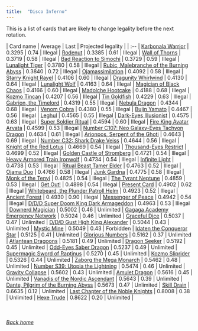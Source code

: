 ```yaml
---
title:  "Disco Inferno"
---
```


This is a list of cards that are likely to change legality before the next rotation.

| Card name | Average | Last | Projected legality |
| :-- |
[Karbonala Warrior](https://db.ygoprodeck.com/card/?search=Karbonala%20Warrior) | 0.3295 | 0.74 | Illegal |
[Rodenut](https://db.ygoprodeck.com/card/?search=Rodenut) | 0.3385 | 0.61 | Illegal |
[Wall of Thorns](https://db.ygoprodeck.com/card/?search=Wall%20of%20Thorns) | 0.3719 | 0.58 | Illegal |
[Bad Reaction to Simochi](https://db.ygoprodeck.com/card/?search=Bad%20Reaction%20to%20Simochi) | 0.3729 | 0.59 | Illegal |
[Lunalight Tiger](https://db.ygoprodeck.com/card/?search=Lunalight%20Tiger) | 0.3780 | 0.58 | Illegal |
[Rubic, Malebranche of the Burning Abyss](https://db.ygoprodeck.com/card/?search=Rubic,%20Malebranche%20of%20the%20Burning%20Abyss) | 0.3840 | 0.72 | Illegal |
[Ojamassimilation](https://db.ygoprodeck.com/card/?search=Ojamassimilation) | 0.4092 | 0.58 | Illegal |
[Starry Knight Rayel](https://db.ygoprodeck.com/card/?search=Starry%20Knight%20Rayel) | 0.4106 | 0.60 | Illegal |
[Dragunity Whirlwind](https://db.ygoprodeck.com/card/?search=Dragunity%20Whirlwind) | 0.4130 | 0.64 | Illegal |
[Lunalight Wolf](https://db.ygoprodeck.com/card/?search=Lunalight%20Wolf) | 0.4163 | 0.64 | Illegal |
[Magician of Black Chaos](https://db.ygoprodeck.com/card/?search=Magician%20of%20Black%20Chaos) | 0.4166 | 0.60 | Illegal |
[Madolche Hootcake](https://db.ygoprodeck.com/card/?search=Madolche%20Hootcake) | 0.4188 | 0.68 | Illegal |
[Kozmo Tincan](https://db.ygoprodeck.com/card/?search=Kozmo%20Tincan) | 0.4207 | 0.56 | Illegal |
[Tin Goldfish](https://db.ygoprodeck.com/card/?search=Tin%20Goldfish) | 0.4229 | 0.63 | Illegal |
[Gabrion, the Timelord](https://db.ygoprodeck.com/card/?search=Gabrion,%20the%20Timelord) | 0.4319 | 0.55 | Illegal |
[Nebula Dragon](https://db.ygoprodeck.com/card/?search=Nebula%20Dragon) | 0.4344 | 0.68 | Illegal |
[Venom Cobra](https://db.ygoprodeck.com/card/?search=Venom%20Cobra) | 0.4380 | 0.55 | Illegal |
[Bujin Yamato](https://db.ygoprodeck.com/card/?search=Bujin%20Yamato) | 0.4467 | 0.56 | Illegal |
[Leghul](https://db.ygoprodeck.com/card/?search=Leghul) | 0.4565 | 0.55 | Illegal |
[Dark-Eyes Illusionist](https://db.ygoprodeck.com/card/?search=Dark-Eyes%20Illusionist) | 0.4575 | 0.63 | Illegal |
[Super Soldier Ritual](https://db.ygoprodeck.com/card/?search=Super%20Soldier%20Ritual) | 0.4594 | 0.60 | Illegal |
[Fire King Avatar Arvata](https://db.ygoprodeck.com/card/?search=Fire%20King%20Avatar%20Arvata) | 0.4599 | 0.53 | Illegal |
[Number C107: Neo Galaxy-Eyes Tachyon Dragon](https://db.ygoprodeck.com/card/?search=Number%20C107:%20Neo%20Galaxy-Eyes%20Tachyon%20Dragon) | 0.4634 | 0.61 | Illegal |
[Arionpos, Serpent of the Ghoti](https://db.ygoprodeck.com/card/?search=Arionpos,%20Serpent%20of%20the%20Ghoti) | 0.4643 | 0.69 | Illegal |
[Number C32: Shark Drake Veiss](https://db.ygoprodeck.com/card/?search=Number%20C32:%20Shark%20Drake%20Veiss) | 0.4644 | 0.56 | Illegal |
[Knight of the Red Lotus](https://db.ygoprodeck.com/card/?search=Knight%20of%20the%20Red%20Lotus) | 0.4669 | 0.54 | Illegal |
[Thousand-Eyes Restrict](https://db.ygoprodeck.com/card/?search=Thousand-Eyes%20Restrict) | 0.4699 | 0.52 | Illegal |
[Golden Castle of Stromberg](https://db.ygoprodeck.com/card/?search=Golden%20Castle%20of%20Stromberg) | 0.4721 | 0.54 | Illegal |
[Heavy Armored Train Ironwolf](https://db.ygoprodeck.com/card/?search=Heavy%20Armored%20Train%20Ironwolf) | 0.4734 | 0.54 | Illegal |
[Infinite Light](https://db.ygoprodeck.com/card/?search=Infinite%20Light) | 0.4738 | 0.53 | Illegal |
[Ritual Beast Tamer Elder](https://db.ygoprodeck.com/card/?search=Ritual%20Beast%20Tamer%20Elder) | 0.4763 | 0.52 | Illegal |
[Ojama Duo](https://db.ygoprodeck.com/card/?search=Ojama%20Duo) | 0.4766 | 0.58 | Illegal |
[Junk Gardna](https://db.ygoprodeck.com/card/?search=Junk%20Gardna) | 0.4775 | 0.58 | Illegal |
[Monk of the Tenyi](https://db.ygoprodeck.com/card/?search=Monk%20of%20the%20Tenyi) | 0.4825 | 0.54 | Illegal |
[The Tyrant Neptune](https://db.ygoprodeck.com/card/?search=The%20Tyrant%20Neptune) | 0.4859 | 0.53 | Illegal |
[Get Out!](https://db.ygoprodeck.com/card/?search=Get%20Out!) | 0.4898 | 0.54 | Illegal |
[Present Card](https://db.ygoprodeck.com/card/?search=Present%20Card) | 0.4902 | 0.62 | Illegal |
[Whitebeard, the Plunder Patroll Helm](https://db.ygoprodeck.com/card/?search=Whitebeard,%20the%20Plunder%20Patroll%20Helm) | 0.4923 | 0.52 | Illegal |
[Ancient Forest](https://db.ygoprodeck.com/card/?search=Ancient%20Forest) | 0.4930 | 0.90 | Illegal |
[Messenger of Peace](https://db.ygoprodeck.com/card/?search=Messenger%20of%20Peace) | 0.4942 | 0.54 | Illegal |
[D/D/D Super Doom King Dark Armageddon](https://db.ygoprodeck.com/card/?search=D/D/D%20Super%20Doom%20King%20Dark%20Armageddon) | 0.4963 | 0.53 | Illegal |
[Downerd Magician](https://db.ygoprodeck.com/card/?search=Downerd%20Magician) | 0.5002 | 0.46 | Unlimited |
[Gagaga Academy Emergency Network](https://db.ygoprodeck.com/card/?search=Gagaga%20Academy%20Emergency%20Network) | 0.5024 | 0.46 | Unlimited |
[Graceful Dice](https://db.ygoprodeck.com/card/?search=Graceful%20Dice) | 0.5037 | 0.47 | Unlimited |
[D/D/D Gust High King Alexander](https://db.ygoprodeck.com/card/?search=D/D/D%20Gust%20High%20King%20Alexander) | 0.5044 | 0.43 | Unlimited |
[Mystic Mine](https://db.ygoprodeck.com/card/?search=Mystic%20Mine) | 0.5049 | 0.43 | Forbidden |
[Idaten the Conqueror Star](https://db.ygoprodeck.com/card/?search=Idaten%20the%20Conqueror%20Star) | 0.5125 | 0.41 | Unlimited |
[Glorious Numbers](https://db.ygoprodeck.com/card/?search=Glorious%20Numbers) | 0.5162 | 0.37 | Unlimited |
[Atlantean Dragoons](https://db.ygoprodeck.com/card/?search=Atlantean%20Dragoons) | 0.5181 | 0.49 | Unlimited |
[Dragon Seeker](https://db.ygoprodeck.com/card/?search=Dragon%20Seeker) | 0.5192 | 0.45 | Unlimited |
[Odd-Eyes Saber Dragon](https://db.ygoprodeck.com/card/?search=Odd-Eyes%20Saber%20Dragon) | 0.5237 | 0.49 | Unlimited |
[Supermagic Sword of Raptinus](https://db.ygoprodeck.com/card/?search=Supermagic%20Sword%20of%20Raptinus) | 0.5270 | 0.45 | Unlimited |
[Kozmo Sliprider](https://db.ygoprodeck.com/card/?search=Kozmo%20Sliprider) | 0.5326 | 0.44 | Unlimited |
[Zaborg the Mega Monarch](https://db.ygoprodeck.com/card/?search=Zaborg%20the%20Mega%20Monarch) | 0.5462 | 0.48 | Unlimited |
[Number S39: Utopia the Lightning](https://db.ygoprodeck.com/card/?search=Number%20S39:%20Utopia%20the%20Lightning) | 0.5474 | 0.46 | Unlimited |
[Gravity Collapse](https://db.ygoprodeck.com/card/?search=Gravity%20Collapse) | 0.5602 | 0.43 | Unlimited |
[Amulet Dragon](https://db.ygoprodeck.com/card/?search=Amulet%20Dragon) | 0.5616 | 0.45 | Unlimited |
[Vanadis of the Nordic Ascendant](https://db.ygoprodeck.com/card/?search=Vanadis%20of%20the%20Nordic%20Ascendant) | 0.5643 | 0.39 | Unlimited |
[Dante, Pilgrim of the Burning Abyss](https://db.ygoprodeck.com/card/?search=Dante,%20Pilgrim%20of%20the%20Burning%20Abyss) | 0.5673 | 0.47 | Unlimited |
[Skill Drain](https://db.ygoprodeck.com/card/?search=Skill%20Drain) | 0.6635 | 0.12 | Unlimited |
[Last Chapter of the Noble Knights](https://db.ygoprodeck.com/card/?search=Last%20Chapter%20of%20the%20Noble%20Knights) | 0.8008 | 0.38 | Unlimited |
[Hexe Trude](https://db.ygoprodeck.com/card/?search=Hexe%20Trude) | 0.8622 | 0.20 | Unlimited |

<br>

###### [Back home](index)